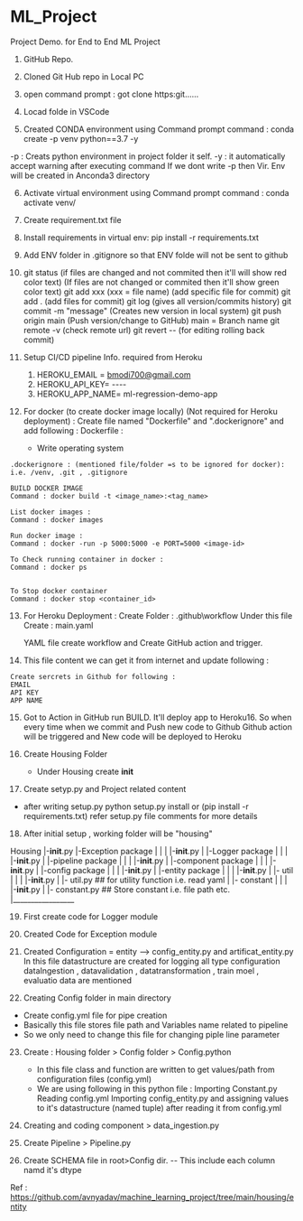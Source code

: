 # ML_Project
Project Demo. for End to End ML Project

1. GitHub Repo.
2. Cloned Git Hub repo in Local PC
3. open command prompt : got clone https:git......
4. Locad folde in VSCode

5. Created CONDA environment using Command prompt
command : conda create -p venv python==3.7 -y


-p : Creats python environment in project folder it self.
-y : it automatically accept warning after executing command
If we dont write -p then Vir. Env will be created in Anconda3 directory

6. Activate virtual environment using Command prompt
command : conda activate venv/

7. Create requirement.txt file

8. Install requirements in virtual env:
pip install -r requirements.txt

9. Add ENV folder in .gitignore
so that ENV folde will not be sent to github

10. git status (if files are changed and not commited then it'll will show red color text)
                (If files are not changed or commited then it'll show green color text)
    git add xxx (xxx = file name) (add specific file for commit)
    git add .   (add files for commit)
    git log (gives all version/commits history)
    git commit -m "message" (Creates new version in local system)
    git push origin main (Push version/change to GitHub) main = Branch name
    git remote -v (check remote url)
    git revert -- (for editing rolling back commit)

11. Setup CI/CD pipeline
    Info. required from Heroku
    1. HEROKU_EMAIL = bmodi700@gmail.com
    2. HEROKU_API_KEY= ----
    3. HEROKU_APP_NAME= ml-regression-demo-app

 12. For docker (to create docker image locally) (Not required for Heroku deployment) :
    Create file named "Dockerfile" and ".dockerignore" and add following :
    Dockerfile :
     - Write operating system

    .dockerignore : (mentioned file/folder =s to be ignored for docker):
    i.e. /venv, .git , .gitignore

    BUILD DOCKER IMAGE
    Command : docker build -t <image_name>:<tag_name>

    List docker images :
    Command : docker images

    Run docker image :
    Command : docker -run -p 5000:5000 -e PORT=5000 <image-id>

    To Check running container in docker :
    Command : docker ps


    To Stop docker container
    Command : docker stop <container_id>

13. For Heroku Deployment :
    Create Folder : .github\workflow
    Under this file Create : main.yaml

    YAML file create workflow and Create GitHub action and trigger.

 14. This file content we can get it from internet and update following :
    
    Create sercrets in Github for following : 
    EMAIL
    API KEY
    APP NAME

15. Got to Action in GitHub run BUILD.
    It'll deploy app to Heroku16. So when every time when we commit and Push new code to Github
    Github action will be triggered and New code will be deployed to Heroku

16. Create Housing Folder
    - Under Housing create __init__
   
17. Create setyp.py and Project related content
   - after writing setup.py
     python setup.py install or (pip install -r requirements.txt)
     refer setup.py file comments for more details

18. After initial setup , working folder will be "housing"

Housing
|-__init__.py
|-Exception package
|  |
|  |-__init__.py
|
|-Logger package
|  |
|  |-__init__.py
|
|-pipeline package
|  |
|  |-__init__.py
|
|-component package
|  |
|  |-__init__.py
|
|-config package
|  |
|  |-__init__.py
|
|-entity package
|  |
|  |-__init__.py
|
|- util
|   |
|   |-__init__.py
|   |- util.py  ## for utility function i.e. read yaml
|
|- constant
|   |
|   |-__init__.py
|   |- constant.py ## Store constant i.e. file path etc.
|_________________

19. First create code for Logger module

20. Created Code for Exception module

21. Created Configuration = entity --> config_entity.py and artificat_entity.py
    In this file datastructure are created for logging
    all type configuration  
    dataIngestion , datavalidation , datatransformation , train moel , evaluatio data
    are mentioned

22. Creating Config folder in main directory
   - Create config.yml file for pipe creation
   - Basically this file stores file path and Variables name related to pipeline
   - So we only need to change this file for changing piple line parameter

23. Create : Housing folder > Config folder > Config.python
    - In this file class and function are written to 
      get values/path from configuration files (config.yml)
    -  We are using following in this python file :
       Importing Constant.py
       Reading config.yml
       Importing config_entity.py and assigning values to it's datastructure (named tuple) after reading it from config.yml

24. Creating and coding component > data_ingestion.py

25. Create Pipeline > Pipeline.py

26. Create SCHEMA file in root>Config dir.
    -- This include each column namd it's dtype





   Ref : https://github.com/avnyadav/machine_learning_project/tree/main/housing/entity